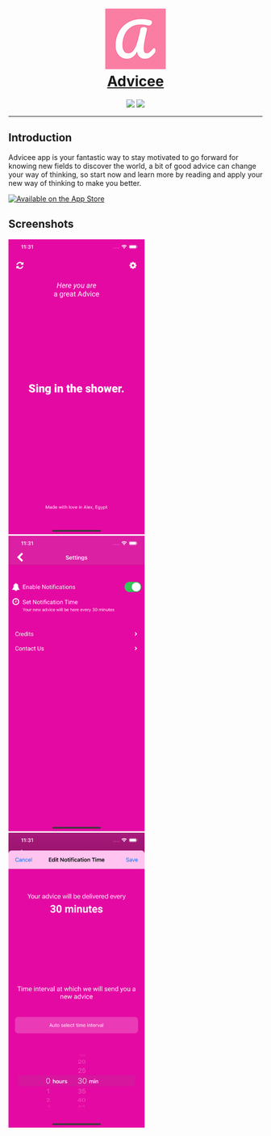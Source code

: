 <h1 align="center">
  <img src="screenshots/logo_120x120.png"><br>
  <a href="https://apps.apple.com/us/app/advicee/id1567107568"><span>Advicee</span></a><br>
</h1>

<p align="center">
  <a alt="Swift version">
    <img src="https://img.shields.io/badge/Swift-5.0-red" />
    </a>
  <a href="https://github.com/AhmedAbouelkher/Advicee-app/blob/main/LICENSE" alt="License">
    <img src="https://img.shields.io/badge/License-MIT-blue" />
    </a>
</p>

---

## Introduction
Advicee app is your fantastic way to stay motivated to go forward for knowing new fields to discover the world, a bit of good advice can change your way of thinking, so start now and learn more by reading and apply your new way of thinking to make you better.

[![Available on the App Store](http://cl.ly/WouG/Download_on_the_App_Store_Badge_US-UK_135x40.svg)](https://apps.apple.com/us/app/advicee/id1567107568)

## Screenshots
<img src="screenshots/screenshot1.png" width="270"> <img src="screenshots/screenshot2.png" width="270">  <img src="screenshots/screenshot3.png" width="270">
